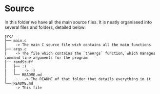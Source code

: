 # Source
In this folder we have all the main source files. It is neatly organiseed into several files and folders, detailed below:
```
src/
├── main.c
│    -> The main C source file wich contains all the main functions
├── args.c
|    -> The file which contains the `theArgs` function, which manages command line arguments for the program
├── randStuff
│   ├── :)
|   |    -> :)
│   └── README.md
|        -> The README of that folder that details everything in it
└── README.md
     -> This file
```
